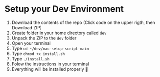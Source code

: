 # Setup your Dev Environment

1. Download the contents of the repo (Click code on the upper rigth, then Download ZIP)
2. Create folder in your home directory called `dev`
3. Unpack the ZIP to the `dev` folder
4. Open your terminal
5. Type `cd ~/dev/mac-setup-script-main`
6. Type `chmod +x install.sh`
7. Type `./install.sh`
8. Folow the instructions in your terminal
9. Everything will be installed properly 🤞
